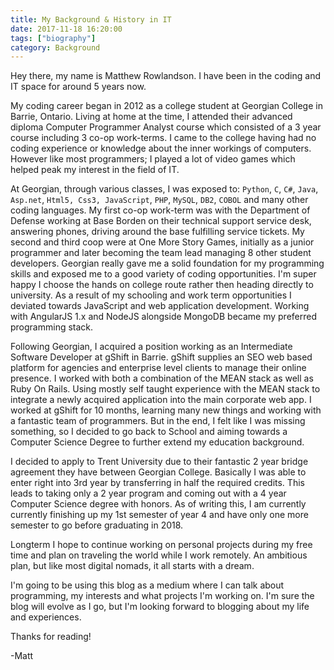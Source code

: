 ```yaml
---
title: My Background & History in IT
date: 2017-11-18 16:20:00
tags: ["biography"]
category: Background
---
```


Hey there, my name is Matthew Rowlandson. I have been in the coding and IT space for around 5 years now.

My coding career began in 2012 as a college student at Georgian College in Barrie, Ontario. Living at home at the time, I attended their advanced diploma Computer Programmer Analyst course which consisted of a 3 year course including 3 co-op work-terms. I came to the college having had no coding experience or knowledge about the inner workings of computers. However like most programmers; I played a lot of video games which helped peak my interest in the field of IT.

At Georgian, through various classes, I was exposed to: `Python`, `C`, `C#`, `Java`, `Asp.net`, `Html5, Css3, JavaScript`, `PHP`, `MySQL`, `DB2`, `COBOL` and many other coding languages. My first co-op work-term was with the Department of Defense working at Base Borden on their technical support service desk, answering phones, driving around the base fulfilling service tickets. My second and third coop were at One More Story Games, initially as a junior programmer and later becoming the team lead managing 8 other student developers. Georgian really gave me a solid foundation for my programming skills and exposed me to a good variety of coding opportunities. I'm super happy I choose the hands on college route rather then heading directly to university. As a result of my schooling and work term opportunities I deviated towards JavaScript and web application development. Working with AngularJS 1.x and NodeJS alongside MongoDB became my preferred programming stack.

Following Georgian, I acquired a position working as an Intermediate Software Developer at gShift in Barrie. gShift supplies an SEO web based platform for agencies and enterprise level clients to manage their online presence. I worked with both a combination of the MEAN stack as well as Ruby On Rails. Using mostly self taught experience with the MEAN stack to integrate a newly acquired application into the main corporate web app. I worked at gShift for 10 months, learning many new things and working with a fantastic team of programmers. But in the end, I felt like I was missing something, so I decided to go back to School and aiming towards a Computer Science Degree to further extend my education background.

I decided to apply to Trent University due to their fantastic 2 year bridge agreement they have between Georgian College. Basically I was able to enter right into 3rd year  by transferring in half the required credits. This leads to taking only a 2 year program and coming out with a 4 year Computer Science degree with honors. As of writing this, I am currently currently finishing up my 1st semester of year 4 and have only one more semester to go before graduating in 2018.

Longterm I hope to continue working on personal projects during my free time and plan on traveling the world while I work remotely. An ambitious plan, but like most digital nomads, it all starts with a dream.

I'm going to be using this blog as a medium where I can talk about programming, my interests and what projects I'm working on. I'm sure the blog will evolve as I go, but I'm looking forward to blogging about my life and experiences.

Thanks for reading!

-Matt
